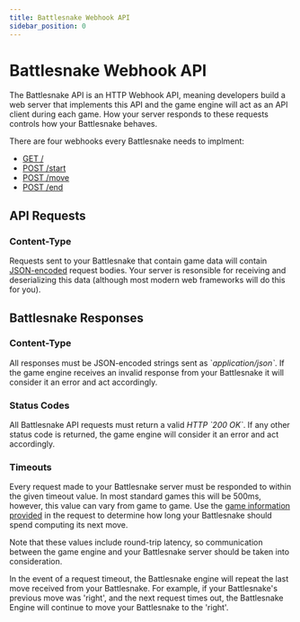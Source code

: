 ```yaml
---
title: Battlesnake Webhook API
sidebar_position: 0
---
```


# Battlesnake Webhook API

The Battlesnake API is an HTTP Webhook API, meaning developers build a web server that implements this API and the game engine will act as an API client during each game. How your server responds to these requests controls how your Battlesnake behaves.

There are four webhooks every Battlesnake needs to implment:
* [GET /](api/requests/info.md)
* [POST /start](api/requests/start.md)
* [POST /move](api/requests/move.md)
* [POST /end](api/requests/end.md)

## API Requests

### Content-Type

Requests sent to your Battlesnake that contain game data will contain [JSON-encoded](https://www.json.org/) request bodies. Your server is resonsible for receiving and deserializing this data (although most modern web frameworks will do this for you).

## Battlesnake Responses

### Content-Type

All responses must be JSON-encoded strings sent as \`_application/json\`_. If the game engine receives an invalid response from your Battlesnake it will consider it an error and act accordingly.

### Status Codes

All Battlesnake API requests must return a valid _HTTP \`200 OK\`_. If any other status code is returned, the game engine will consider it an error and act accordingly.

### Timeouts

Every request made to your Battlesnake server must be responded to within the given timeout value. In most standard games this will be 500ms, however, this value can vary from game to game. Use the [game information provided](api/objects/game.md) in the request to determine how long your Battlesnake should spend computing its next move.

Note that these values include round-trip latency, so communication between the game engine and your Battlesnake server should be taken into consideration.

In the event of a request timeout, the Battlesnake engine will repeat the last move received from your Battlesnake. For example, if your Battlesnake's previous move was 'right', and the next request times out, the Battlesnake Engine will continue to move your Battlesnake to the 'right'.
